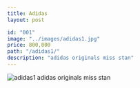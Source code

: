 ```yaml
---
title: Adidas
layout: post

id: "001"
image: "../images/adidas1.jpg"
price: 800,000
path: "/adidas1/"
description: "adidas originals miss stan"
---
```


![adidas1](../images/adidas1.jpg)
adidas originals miss stan

